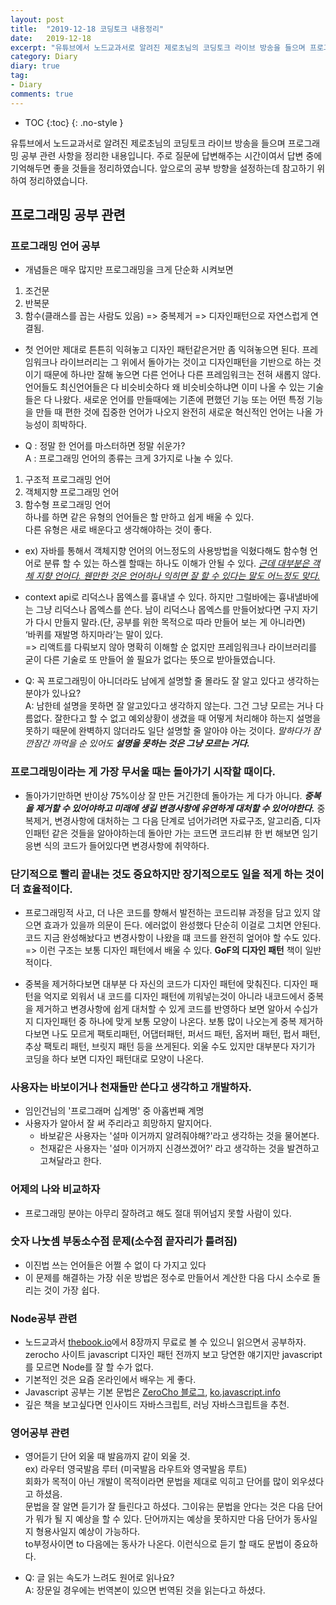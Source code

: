 ```yaml
---
layout: post
title:  "2019-12-18 코딩토크 내용정리"
date:   2019-12-18
excerpt: "유튜브에서 노드교과서로 알려진 제로초님의 코딩토크 라이브 방송을 들으며 프로그래밍 공부 관련 사항을 정리한 내용입니다."
category: Diary
diary: true
tag:
- Diary
comments: true
---
```


* TOC
{:toc}
{: .no-style }
  
유튜브에서 노드교과서로 알려진 제로초님의 코딩토크 라이브 방송을 들으며 프로그래밍 공부 관련 사항을 정리한 내용입니다. 주로 질문에 답변해주는 시간이여서 답변 중에 기억해두면 좋을 것들을 정리하였습니다. 앞으로의 공부 방향을 설정하는데 참고하기 위하여 정리하였습니다.  
  
## 프로그래밍 공부 관련  
### 프로그래밍 언어 공부
- 개념들은 매우 많지만 프로그래밍을 크게 단순화 시켜보면
1. 조건문  
2. 반복문  
3. 함수(클래스를 꼽는 사람도 있음) => 중복제거 => 디자인패턴으로 자연스럽게 연결됨.  
  
- 첫 언어만 제대로 튼튼히 익혀놓고 디자인 패턴같은거만 좀 익혀놓으면 된다. 프레임워크나 라이브러리는 그 위에서 돌아가는 것이고 디자인패턴을 기반으로 하는 것이기 때문에 하나만 잘해 놓으면 다른 언어나 다른 프레임워크는 전혀 새롭지 않다.  
언어들도 최신언어들은 다 비슷비슷하다 왜 비슷비슷하냐면 이미 나올 수 있는 기술들은 다 나왔다. 새로운 언어를 만들때에는 기존에 편했던 기능 또는 어떤 특정 기능을 만들 때 편한 것에 집중한 언어가 나오지 완전히 새로운 혁신적인 언어는 나올 가능성이 희박하다.  
  
- Q : 정말 한 언어를 마스터하면 정말 쉬운가?  
A : 프로그래밍 언어의 종류는 크게 3가지로 나눌 수 있다.  
1. 구조적 프로그래밍 언어  
2. 객체지향 프로그래밍 언어  
3. 함수형 프로그래밍 언어  
하나를 하면 같은 유형의 언어들은 할 만하고 쉽게 배울 수 있다.  
다른 유형은 새로 배운다고 생각해야하는 것이 좋다.
- ex) 자바를 통해서 객체지향 언어의 어느정도의 사용방법을 익혔다해도 함수형 언어로 분류 할 수 있는 하스켈 할때는 하나도 이해가 안될 수 있다. *<u>근데 대부분은 객체 지향 언어다. 웬만한 것은 언어하나 익히면 잘 할 수 있다는 말도 어느정도 맞다.</u>*  
  
  
- context api로 리덕스나 몹엑스를 흉내낼 수 있다. 하지만 그럴바에는 흉내낼바에는 그냥 리덕스나 몹엑스를 쓴다.
남이 리덕스나 몹엑스를 만들어놨다면 구지 자기가 다시 만들지 말라.(단, 공부를 위한 목적으로 따라 만들어 보는 게 아니라면)  
‘바퀴를 재발명 하지마라’는 말이 있다.  
  => 리액트를 다뤄보지 않아 명확히 이해할 순 없지만 프레임워크나 라이브러리를 굳이 다른 기술로 또 만들어 쓸 필요가 없다는 뜻으로 받아들였습니다.
  
  
- Q: 꼭 프로그래밍이 아니더라도 남에게 설명할 줄 몰라도 잘 알고 있다고 생각하는 분야가 있나요?  
A: 남한테 설명을 못하면 잘 알고있다고 생각하지 않는다. 그건 그냥 모르는 거나 다름없다. 잘한다고 할 수 없고 예외상황이 생겼을 때 어떻게 처리해야 하는지 설명을 못하기 때문에 완벽하지 않더라도 일단 설명할 줄 알아야 아는 것이다. *말하다가 잠깐잠간 까먹을 순 있어도 **설명을 못하는 것은 그냥 모르는 거다.***  
  
### 프로그래밍이라는 게 가장 무서울 때는 돌아가기 시작할 때이다.  
- 돌아가기만하면 반이상 75%이상 잘 만든 거긴한데 돌아가는 게 다가 아니다. ***중복을 제거할 수 있어야하고 미래에 생길 변경사항에 유연하게 대처할 수 있어야한다.*** 중복제거, 변경사항에 대처하는 그 다음 단계로 넘어가려면 자료구조, 알고리즘, 디자인패턴 같은 것들을 알아야하는데 돌아만 가는 코드면 코드리뷰 한 번 해보면 임기응변 식의 코드가 들어있다면 변경사항에 취약하다. 
  
### 단기적으로 빨리 끝내는 것도 중요하지만 장기적으로도 일을 적게 하는 것이 더 효율적이다.    
- 프로그래밍적 사고, 더 나은 코드를 향해서 발전하는 코드리뷰 과정을 담고 있지 않으면 효과가 있을까 의문이 든다. 에러없이 완성했다 단순히 이걸로 그치면 안된다. 코드 지금 완성해놨다고 변경사항이 나왔을 떄 코드를 완전히 엎어야 할 수도 있다.    
=> 이런 구조는 보통 디자인 패턴에서 배울 수 있다. **GoF의 디자인 패턴** 책이 일반적이다.  
  
- 중복을 제거하다보면 대부분 다 자신의 코드가 디자인 패턴에 맞춰진다. 디자인 패턴을 억지로 외워서 내 코드를 디자인 패턴에 끼워넣는것이 아니라 내코드에서 중복을 제거하고 변경사항에 쉽게 대처할 수 있게 코드를 반영하다 보면 알아서 수십가지 디자인패턴 중 하나에 맞게 보통 모양이 나온다. 보통 많이 나오는게 중복 제거하다보면 나도 모르게 팩토리패턴, 어댑터패턴, 퍼서드 패턴, 옵저버 패턴, 펍서 패턴, 추상 팩토리 패턴, 브릿지 패턴 등을 쓰게된다. 외울 수도 있지만 대부분다 자기가 코딩을 하다 보면 디자인 패턴대로 모양이 나온다. 
  
### 사용자는 바보이거나 천재들만 쓴다고 생각하고 개발하자.   
- 임인건님의 '프로그래머 십계명' 중 아홉번째 계명  
- 사용자가 알아서 잘 써 주리라고 희망하지 말지어다.
   - 바보같은 사용자는 '설마 이거까지 알려줘야해?'라고 생각하는 것을 물어본다.  
   - 천재같은 사용자는 '설마 이거까지 신경쓰겠어?' 라고 생각하는 것을 발견하고 고쳐달라고 한다.  

### 어제의 나와 비교하자  
- 프로그래밍 분야는 아무리 잘하려고 해도 절대 뛰어넘지 못할 사람이 있다.  
  
### 숫자 나눗셈 부동소수점 문제(소수점 끝자리가 틀려짐)  
- 이진법 쓰는 언어들은 어쩔 수 없이 다 가지고 있다  
- 이 문제를 해결하는 가장 쉬운 방법은 정수로 만들어서 계산한 다음 다시 소수로 돌리는 것이 가장 쉽다.  
   
  
### Node공부 관련  
- 노드교과서 [thebook.io](https://thebook.io)에서 8장까지 무료로 볼 수 있으니 읽으면서 공부하자. zerocho 사이트 javascript 디자인 패턴 전까지 보고 당연한 얘기지만 javascript를 모르면 Node를 잘 할 수가 없다. 
- 기본적인 것은 요즘 온라인에서 배우는 게 좋다.  
- Javascript 공부는 기본 문법은 [ZeroCho 블로그](https://www.zerocho.com), [ko.javascript.info](https://ko.javascript.info)  
- 깊은 책을 보고싶다면 인사이드 자바스크립트, 러닝 자바스크립트을 추천.  
  

    
### 영어공부 관련  
- 영어듣기 단어 외울 때 발음까지 같이 외울 것.  
ex) 라우터 영국발음 루터 (미국발음 라우트와 영국발음 루트)  
회화가 목적이 아닌 개발이 목적이라면 문법을 제대로 익히고 단어를 많이 외우셨다고 하셨음.  
문법을 잘 알면 듣기가 잘 들린다고 하셨다. 그이유는 문법을 안다는 것은 다음 단어가 뭐가 될 지 예상을 할 수 있다. 단어까지는 예상을 못하지만 다음 단어가 동사일지 형용사일지 예상이 가능하다.  
to부정사이면 to 다음에는 동사가 나온다. 이런식으로 듣기 할 때도 문법이 중요하다.  

- Q: 글 읽는 속도가 느려도 원어로 읽나요?  
A: 장문일 경우에는 번역본이 있으면 번역된 것을 읽는다고 하셨다.  
